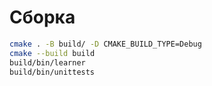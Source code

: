 # Сборка

``` sh
cmake . -B build/ -D CMAKE_BUILD_TYPE=Debug
cmake --build build
build/bin/learner
build/bin/unittests
```


